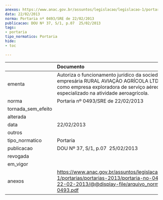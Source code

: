 ```yaml
---
anexos: https://www.anac.gov.br/assuntos/legislacao/legislacao-1/portarias/portarias-2013/portaria-no-0493-sre-de-22-02-2013/@@display-file/arquivo_norma/PA2013-0493.pdf
data: 22/02/2013
norma: Portaria nº 0493/SRE de 22/02/2013
publicacao: DOU Nº 37, S/1, p.07  25/02/2013
tags:
- portaria
tipo_normatico: Portaria
hide: 
- toc 
 
---
```


|                    | Documento                                                                                                                                                                                |
|:-------------------|:-----------------------------------------------------------------------------------------------------------------------------------------------------------------------------------------|
| ementa             | Autoriza o funcionamento jurídico da sociedade empresária RURAL AVIAÇÃO AGRÍCOLA LTDA. - EPP, como empresa exploradora de serviço aéreo público especializado na atividade aeroagrícola. |
| norma              | Portaria nº 0493/SRE de 22/02/2013                                                                                                                                                       |
| tornada_sem_efeito |                                                                                                                                                                                          |
| alterada           |                                                                                                                                                                                          |
| data               | 22/02/2013                                                                                                                                                                               |
| outros             |                                                                                                                                                                                          |
| tipo_normatico     | Portaria                                                                                                                                                                                 |
| publicacao         | DOU Nº 37, S/1, p.07  25/02/2013                                                                                                                                                         |
| revogada           |                                                                                                                                                                                          |
| em_vigor           |                                                                                                                                                                                          |
| anexos             | https://www.anac.gov.br/assuntos/legislacao/legislacao-1/portarias/portarias-2013/portaria-no-0493-sre-de-22-02-2013/@@display-file/arquivo_norma/PA2013-0493.pdf                        |